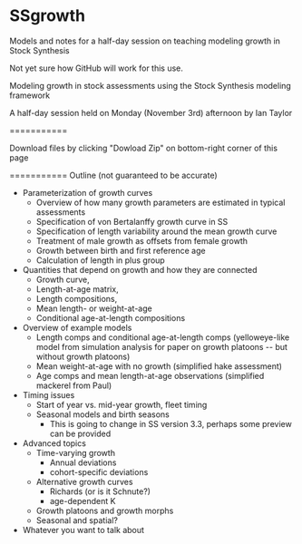 SSgrowth
==
Models and notes for a half-day session on teaching modeling growth in Stock Synthesis

Not yet sure how GitHub will work for this use.

Modeling growth in stock assessments using the Stock Synthesis modeling framework

A half-day session held on Monday (November 3rd) afternoon by Ian Taylor

===========

Download files by clicking "Dowload Zip" on bottom-right corner of this page

===========
Outline (not guaranteed to be accurate)

* Parameterization of growth curves
   * Overview of how many growth parameters are estimated in typical assessments
   * Specification of von Bertalanffy growth curve in SS
   * Specification of length variability around the mean growth curve
   * Treatment of male growth as offsets from female growth
   * Growth between birth and first reference age
   * Calculation of length in plus group
* Quantities that depend on growth and how they are connected
   * Growth curve, 
   * Length-at-age matrix, 
   * Length compositions, 
   * Mean length- or weight-at-age
   * Conditional age-at-length compositions
* Overview of example models
   * Length comps and conditional age-at-length comps (yelloweye-like model from simulation analysis for paper on growth platoons -- but without growth platoons)
   * Mean weight-at-age with no growth (simplified hake assessment)
   * Age comps and mean length-at-age observations (simplified mackerel from Paul)
* Timing issues
   * Start of year vs. mid-year growth, fleet timing
   * Seasonal models and birth seasons
      * This is going to change in SS version 3.3, perhaps some preview can be provided
* Advanced topics
   * Time-varying growth
      * Annual deviations
      * cohort-specific deviations
   * Alternative growth curves
      * Richards (or is it Schnute?)
      * age-dependent K
   * Growth platoons and growth morphs
   * Seasonal and spatial?
* Whatever you want to talk about
